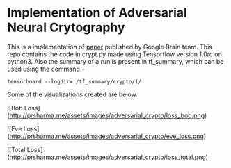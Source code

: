 # Implementation of Adversarial Neural Crytography

This is a implementation of [paper](https://arxiv.org/pdf/1610.06918.pdf) published by Google Brain team.
This repo contains the code in crypt.py made using Tensorflow version 1.0rc on python3. Also the summary of a
run is present in tf_summary, which can be used using the command - 

`tensorboard --logdir=./tf_summary/crypto/1/`

Some of the visualizations created are below.

![Bob Loss]
(http://prsharma.me/assets/images/adversarial_crypto/loss_bob.png)


![Eve Loss]
(http://prsharma.me/assets/images/adversarial_crypto/eve_loss.png)


![Total Loss]
(http://prsharma.me/assets/images/adversarial_crypto/loss_total.png)


